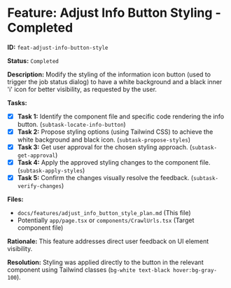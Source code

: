 # Feature: Adjust Info Button Styling - Completed

**ID:** `feat-adjust-info-button-style`

**Status:** `Completed`

**Description:** Modify the styling of the information icon button (used to trigger the job status dialog) to have a white background and a black inner 'i' icon for better visibility, as requested by the user.

**Tasks:**

-   [x] **Task 1:** Identify the component file and specific code rendering the info button. (`subtask-locate-info-button`)
-   [x] **Task 2:** Propose styling options (using Tailwind CSS) to achieve the white background and black icon. (`subtask-propose-styles`)
-   [x] **Task 3:** Get user approval for the chosen styling approach. (`subtask-get-approval`)
-   [x] **Task 4:** Apply the approved styling changes to the component file. (`subtask-apply-styles`)
-   [x] **Task 5:** Confirm the changes visually resolve the feedback. (`subtask-verify-changes`)

**Files:**
*   `docs/features/adjust_info_button_style_plan.md` (This file)
*   Potentially `app/page.tsx` or `components/CrawlUrls.tsx` (Target component file)

**Rationale:** This feature addresses direct user feedback on UI element visibility.

**Resolution:** Styling was applied directly to the button in the relevant component using Tailwind classes (`bg-white text-black hover:bg-gray-100`).